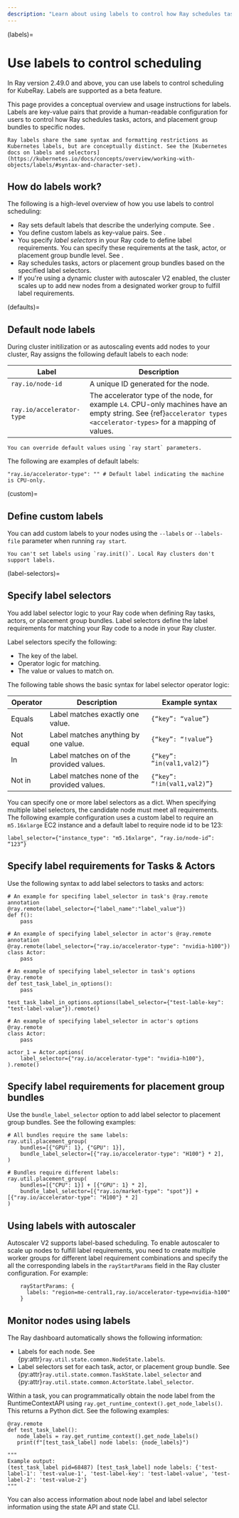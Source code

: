 ```yaml
---
description: "Learn about using labels to control how Ray schedules tasks, actors, and placement groups to nodes in your Kubernetes cluster."
---
```


(labels)=
# Use labels to control scheduling

In Ray version 2.49.0 and above, you can use labels to control scheduling for KubeRay. Labels are supported as a beta feature.

This page provides a conceptual overview and usage instructions for labels. Labels are key-value pairs that provide a human-readable configuration for users to control how Ray schedules tasks, actors, and placement group bundles to specific nodes.


```{note} 
Ray labels share the same syntax and formatting restrictions as Kubernetes labels, but are conceptually distinct. See the [Kubernetes docs on labels and selectors](https://kubernetes.io/docs/concepts/overview/working-with-objects/labels/#syntax-and-character-set).
```


## How do labels work?

The following is a high-level overview of how you use labels to control scheduling:

- Ray sets default labels that describe the underlying compute. See [](defaults).
- You define custom labels as key-value pairs. See [](custom).
- You specify *label selectors* in your Ray code to define label requirements. You can specify these requirements at the task, actor, or placement group bundle level. See [](label-selectors).
- Ray schedules tasks, actors or placement group bundles based on the specified label selectors.
- If you're using a dynamic cluster with autoscaler V2 enabled, the cluster scales up to add new nodes from a designated worker group to fulfill label requirements.

(defaults)=
## Default node labels 

During cluster initilization or as autoscaling events add nodes to your cluster, Ray assigns the following default labels to each node:

| Label | Description |
| --- | --- |
| `ray.io/node-id` | A unique ID generated for the node. |
| `ray.io/accelerator-type` | The accelerator type of the node, for example `L4`. CPU-only machines have an empty string. See {ref}`accelerator types <accelerator-types>` for a mapping of values. |

```{note} 
You can override default values using `ray start` parameters.
```

The following are examples of default labels:

```{python}
"ray.io/accelerator-type": "" # Default label indicating the machine is CPU-only.
```

(custom)=
## Define custom labels

You can add custom labels to your nodes using the `--labels` or `--labels-file` parameter when running `ray start`.

```{note} 
You can't set labels using `ray.init()`. Local Ray clusters don't support labels.
```

(label-selectors)=
## Specify label selectors

You add label selector logic to your Ray code when defining Ray tasks, actors, or placement group bundles. Label selectors define the label requirements for matching your Ray code to a node in your Ray cluster.

Label selectors specify the following:

- The key of the label.
- Operator logic for matching.
- The value or values to match on.

The following table shows the basic syntax for label selector operator logic:

| Operator | Description | Example syntax |
| --- | --- | --- |
| Equals | Label matches exactly one value. | `{“key”: “value”}`
| Not equal | Label matches anything by one value. | `{“key”: “!value”}`
| In | Label matches on of the provided values. | `{“key”: “in(val1,val2)”}`
| Not in | Label matches none of the provided values. | `{“key”: “!in(val1,val2)”}`

You can specify one or more label selectors as a dict. When specifying multiple label selectors, the candidate node must meet all requirements. The following example configuration uses a custom label to require an `m5.16xlarge` EC2 instance and a default label to require node id to be 123:

```{python}
label_selector={"instance_type": "m5.16xlarge", “ray.io/node-id”: “123”}  
```

## Specify label requirements for Tasks & Actors

Use the following syntax to add label selectors to tasks and actors:

```{python}
# An example for specifing label_selector in task's @ray.remote annotation
@ray.remote(label_selector={"label_name":"label_value"})
def f():
    pass

# An example of specifying label_selector in actor's @ray.remote annotation
@ray.remote(label_selector={"ray.io/accelerator-type": "nvidia-h100"})
class Actor:
    pass

# An example of specifying label_selector in task's options
@ray.remote
def test_task_label_in_options():
    pass

test_task_label_in_options.options(label_selector={"test-lable-key": "test-label-value"}).remote()

# An example of specifying label_selector in actor's options
@ray.remote
class Actor:
    pass

actor_1 = Actor.options(
    label_selector={"ray.io/accelerator-type": "nvidia-h100"},
).remote()
```

## Specify label requirements for placement group bundles

Use the `bundle_label_selector` option to add label selector to placement group bundles. See the following examples:

```{python}
# All bundles require the same labels:
ray.util.placement_group(
    bundles=[{"GPU": 1}, {"GPU": 1}],
    bundle_label_selector=[{"ray.io/accelerator-type": "H100"} * 2],
)

# Bundles require different labels:
ray.util.placement_group(
    bundles=[{"CPU": 1}] + [{"GPU": 1} * 2],
    bundle_label_selector=[{"ray.io/market-type": "spot"}] + [{"ray.io/accelerator-type": "H100"} * 2]
)
```
## Using labels with autoscaler

Autoscaler V2 supports label-based scheduling. To enable autoscaler to scale up nodes to fulfill label requirements, you need to create multiple worker groups for different label requirement combinations and specify the all the corresponding labels in the `rayStartParams` field in the Ray cluster configuration. For example:

```{python}
    rayStartParams: {
      labels: "region=me-central1,ray.io/accelerator-type=nvidia-h100"
    }
```

## Monitor nodes using labels

The Ray dashboard automatically shows the following information:
- Labels for each node. See {py:attr}`ray.util.state.common.NodeState.labels`.
- Label selectors set for each task, actor, or placement group bundle. See {py:attr}`ray.util.state.common.TaskState.label_selector` and {py:attr}`ray.util.state.common.ActorState.label_selector`.

Within a task, you can programmatically obtain the node label from the RuntimeContextAPI using `ray.get_runtime_context().get_node_labels()`. This returns a Python dict.
See the following examples:

```{python}
@ray.remote
def test_task_label():
   node_labels = ray.get_runtime_context().get_node_labels()
   print(f"[test_task_label] node labels: {node_labels}")

"""
Example output:
(test_task_label pid=68487) [test_task_label] node labels: {'test-label-1': 'test-value-1', 'test-label-key': 'test-label-value', 'test-label-2': 'test-value-2'}
"""
```
You can also access information about node label and label selector information using the state API and state CLI.
